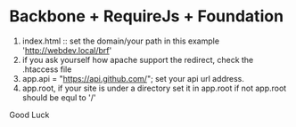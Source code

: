 Backbone + RequireJs + Foundation
==========================================

1. index.html :: set the domain/your path in this example 'http://webdev.local/brf'
2. if you ask yourself how apache support the redirect, check the .htaccess file
3. app.api = "https://api.github.com/"; set your api url address.
4. app.root, if your site is under a directory set it in app.root if not app.root should be equl to '/'

Good Luck